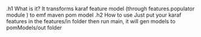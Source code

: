 .h1 What is it?
It transforms karaf feature model (through features.populator module ) to emf maven pom model
.h2 How to use
Just put your karaf features in the features/in folder then run main, it will gen models to pomModels/out folder